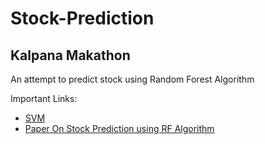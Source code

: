 # Stock-Prediction

## Kalpana Makathon

An attempt to predict stock using Random Forest Algorithm

Important Links:

* [SVM](https://medium.com/machine-learning-101/chapter-2-svm-support-vector-machine-theory-f0812effc72)
* [Paper On Stock Prediction using RF Algorithm](https://www.ijeat.org/wp-content/uploads/papers/v8i4/D6321048419.pdf)


